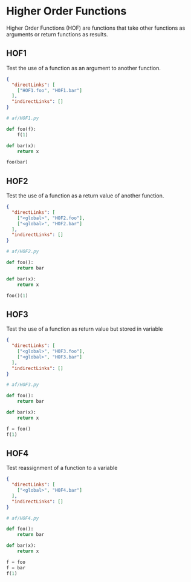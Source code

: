 # Higher Order Functions
Higher Order Functions (HOF) are functions that take other functions as arguments or return functions as results.

## HOF1
[//]: # (MAIN: global)
Test the use of a function as an argument to another function.

```json
{
  "directLinks": [
    ["HOF1.foo", "HOF1.bar"]
  ],
  "indirectLinks": []
}
```
```python
# af/HOF1.py

def foo(f):
    f(1)

def bar(x):
    return x

foo(bar)
```
[//]: # (END)

## HOF2
[//]: # (MAIN: global)
Test the use of a function as a return value of another function.

```json
{
  "directLinks": [
    ["<global>", "HOF2.foo"],
    ["<global>", "HOF2.bar"]
  ],
  "indirectLinks": []
}
```
```python
# af/HOF2.py

def foo():
    return bar

def bar(x):
    return x

foo()(1)
```
[//]: # (END)

## HOF3
[//]: # (MAIN: global)
Test the use of a function as return value but stored in variable

```json
{
  "directLinks": [
    ["<global>", "HOF3.foo"],
    ["<global>", "HOF3.bar"]
  ],
  "indirectLinks": []
}
```
```python
# af/HOF3.py

def foo():
    return bar

def bar(x):
    return x

f = foo()
f(1)
```
[//]: # (END)

## HOF4
[//]: # (MAIN: global)
Test reassignment of a function to a variable

```json
{
  "directLinks": [
    ["<global>", "HOF4.bar"]
  ],
  "indirectLinks": []
}
```
```python
# af/HOF4.py

def foo():
    return bar

def bar(x):
    return x

f = foo
f = bar
f(1)
```
[//]: # (END)



